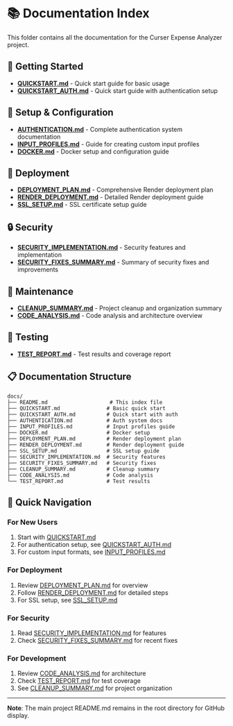 # 📚 Documentation Index

This folder contains all the documentation for the Curser Expense Analyzer project.

## 🚀 Getting Started

- **[QUICKSTART.md](QUICKSTART.md)** - Quick start guide for basic usage
- **[QUICKSTART_AUTH.md](QUICKSTART_AUTH.md)** - Quick start guide with authentication setup

## 🔧 Setup & Configuration

- **[AUTHENTICATION.md](AUTHENTICATION.md)** - Complete authentication system documentation
- **[INPUT_PROFILES.md](INPUT_PROFILES.md)** - Guide for creating custom input profiles
- **[DOCKER.md](DOCKER.md)** - Docker setup and configuration guide

## 🚀 Deployment

- **[DEPLOYMENT_PLAN.md](DEPLOYMENT_PLAN.md)** - Comprehensive Render deployment plan
- **[RENDER_DEPLOYMENT.md](RENDER_DEPLOYMENT.md)** - Detailed Render deployment guide
- **[SSL_SETUP.md](SSL_SETUP.md)** - SSL certificate setup guide

## 🔒 Security

- **[SECURITY_IMPLEMENTATION.md](SECURITY_IMPLEMENTATION.md)** - Security features and implementation
- **[SECURITY_FIXES_SUMMARY.md](SECURITY_FIXES_SUMMARY.md)** - Summary of security fixes and improvements

## 🧹 Maintenance

- **[CLEANUP_SUMMARY.md](CLEANUP_SUMMARY.md)** - Project cleanup and organization summary
- **[CODE_ANALYSIS.md](CODE_ANALYSIS.md)** - Code analysis and architecture overview

## 🧪 Testing

- **[TEST_REPORT.md](TEST_REPORT.md)** - Test results and coverage report

## 📋 Documentation Structure

```
docs/
├── README.md                    # This index file
├── QUICKSTART.md               # Basic quick start
├── QUICKSTART_AUTH.md          # Quick start with auth
├── AUTHENTICATION.md           # Auth system docs
├── INPUT_PROFILES.md           # Input profiles guide
├── DOCKER.md                   # Docker setup
├── DEPLOYMENT_PLAN.md          # Render deployment plan
├── RENDER_DEPLOYMENT.md        # Render deployment guide
├── SSL_SETUP.md                # SSL setup guide
├── SECURITY_IMPLEMENTATION.md  # Security features
├── SECURITY_FIXES_SUMMARY.md   # Security fixes
├── CLEANUP_SUMMARY.md          # Cleanup summary
├── CODE_ANALYSIS.md            # Code analysis
└── TEST_REPORT.md              # Test results
```

## 🎯 Quick Navigation

### For New Users
1. Start with [QUICKSTART.md](QUICKSTART.md)
2. For authentication setup, see [QUICKSTART_AUTH.md](QUICKSTART_AUTH.md)
3. For custom input formats, see [INPUT_PROFILES.md](INPUT_PROFILES.md)

### For Deployment
1. Review [DEPLOYMENT_PLAN.md](DEPLOYMENT_PLAN.md) for overview
2. Follow [RENDER_DEPLOYMENT.md](RENDER_DEPLOYMENT.md) for detailed steps
3. For SSL setup, see [SSL_SETUP.md](SSL_SETUP.md)

### For Security
1. Read [SECURITY_IMPLEMENTATION.md](SECURITY_IMPLEMENTATION.md) for features
2. Check [SECURITY_FIXES_SUMMARY.md](SECURITY_FIXES_SUMMARY.md) for recent fixes

### For Development
1. Review [CODE_ANALYSIS.md](CODE_ANALYSIS.md) for architecture
2. Check [TEST_REPORT.md](TEST_REPORT.md) for test coverage
3. See [CLEANUP_SUMMARY.md](CLEANUP_SUMMARY.md) for project organization

---

**Note**: The main project README.md remains in the root directory for GitHub display.
